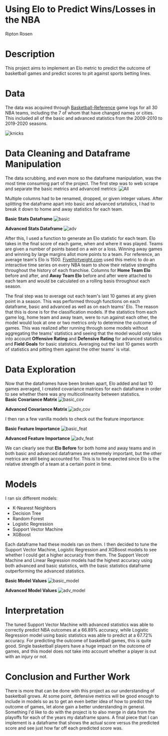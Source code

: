 # Using Elo to Predict Wins/Losses in the NBA

Ripton Rosen

# Description

This project aims to implement an Elo metric to predict the outcome of basketball games and predict scores to pit against sports betting lines.  

# Data

The data was acquired through [Basketball-Reference](https://www.basketball-reference.com/) game logs for all 30 NBA teams, including the 7 of whom that have changed names or cities.  This included all of the basic and advanced statistics from the 2009-2010 to 2019-2020 seasons.  

![knicks](Images/Knicks.png)

# Data Cleaning and Dataframe Manipulation

The data scrubbing, and even more so the dataframe manipulation, was the most time consuming part of the project.   The first step was to web scrape and separate the basic metrics and advanced metrics:
![All](Images/beginning_df.png)


Multiple columns had to be renamed, dropped, or given integer values.  After splitting the dataframe apart into basic and advanced srtatistics, I had to break it down to home and away statistics for each team.  


**Basic Stats Dataframe**
![basic](Images/all_basic.png)



**Advanced Stats Dataframe**
![adv](Images/all_adv.png)



After this, I used a function to generate an Elo statistic for each team. Elo takes in the final score of each game, when and where it was played.  Teams are given a number of points based on a win or a loss.  Winning away games and winning by large margins allot more points to a team.  For reference, an average team's Elo is 1500.  [Fivethirtyeight.com](https://projects.fivethirtyeight.com/complete-history-of-the-nba/#lakers) used this metric to do an interactive time series on every NBA team to show their relative strengths throughout the history of each franchise.  Columns for **Home Team Elo** before and after, and **Away Team Elo** before and after were attached to each team and would be calculated on a rolling basis throughout each season.


The final step was to average out each team's last 10 games at any given point in a season.  This was performed through functions on each dataframe, basic and advanced as well as on each teams' Elo.  The reason that this is done is for the classification models.  If the statistics from each game log, home team and away team, were to run against each other, the model would look at one or two metrics only to determine the outcome of games.  This was realized after running through some models without aggregating the teams' statistics and seeing that the model would only take into account **Offensive Rating** and **Defensive Rating** for advanced statistics and **Field Goals** for basic statistics.  Averaging out the last 10 games worth of statistics and pitting them against the other teams' is vital.  

# Data Exploration

Now that the dataframes have been broken apart, Elo added and last 10 games averaged, I created covariance matrices for each dataframe in order to see whether there was any multicollinearity between statistics.  
**Basic Covariance Matrix**
![basic_cov](Images/basic_cov.png)



**Advanced Covariance Matrix**
![adv_cov](Images/advanced_cov.png)


I then ran a few vanilla models to check out the feature importance:

**Basic Feature Importance**
![basic_feat](Images/basic_feature_importance.png)



**Advanced Feature Importance**
![adv_feat](Images/advanced_feat_imp.png)


We can clearly see that **Elo Before** for both home and away teams and in both basic and advanced dataframes are extremely important, but the other metrics are still being accounted for.  This is to be expected since Elo is the relative strength of a team at a certain point in time.  

# Models

I ran six different models:
* K-Nearest Neighbors
* Decision Tree
* Random Forest
* Logistic Regression
* Support Vector Machine
* XGBoost

Each dataframe had these models ran on them.  I then decided to tune the Support Vector Machine, Logistic Regression and XGBoost models to see whether I could get a higher accuracy from them.  The Support Vecotr Machine and Linear Regression models had the highest accuracy using both advanced and basic statistics, with the basic statistics dataframe outperforming the advanced statistics. 


**Basic Model Values**
![basic_model](Images/basic_model_vs.png)


**Advanced Model Values**
![adv_model](Images/model.png)



# Interpretation

The tuned Support Vector Machine with advanced statistics was able to correctly predict NBA outcomes at a 66.89% accuracy, while Logistic Regression model using basic statistics was able to predict at a 67.72% accuracy.  For predicting the outcome of basketball games, this is quite good.  Single basketball players have a huge impact on the outcome of games, and this model does not take into account whether a player is out with an injury or not. 

# Conclusion and Further Work

There is more that can be done with this project as our understanding of basketball grows.  At some point, defensive metrics will be good enough to include in models so as to get an even better idea of how to predict the outcome of games, let alone gain a better understanding in general.  Something I'd like to do with the project is to also merge in data from the playoffs for each of the years my dataframe spans.  A final piece that I can implement is a dataframe that shows the actual score versus the predicted score and see just how far off each predicted score was.
